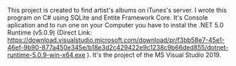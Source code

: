 This project is created to find artist's albums on iTunes's server. 
I wrote this program on C# using SQLite and Entite Framework Core. 
It's Console aplication and to run one on your Computer you have to instal the .NET 5.0 Runtime (v5.0.9) 
(Direct Link: https://download.visualstudio.microsoft.com/download/pr/f3bb58e7-45e1-46ef-9b90-877a450e345e/b18e3d2c429422e9c1238c9b66ded855/dotnet-runtime-5.0.9-win-x64.exe ).
It's the project of the MS Visual Studio 2019.
